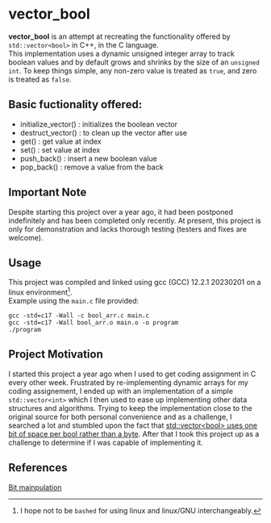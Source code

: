 # vector_bool
**vector_bool** is an attempt at recreating the functionality offered by `std::vector<bool>` in C++, in the C language. <br />
This implementation uses a dynamic unsigned integer array to track boolean values and by default grows and shrinks by the size of an `unsigned int`.
To keep things simple, any non-zero value is treated as `true`, and zero is treated as `false`.

## Basic fuctionality offered:
  - initialize_vector() : initializes the boolean vector
  - destruct_vector() : to clean up the vector after use
  - get() : get value at index
  - set() : set value at index
  - push_back() : insert a new boolean value
  - pop_back() : remove a value from the back
  
## Important Note
Despite starting this project over a year ago, it had been postponed indefinitely and has been completed only recently. At present, this project is only
for demonstration and lacks thorough testing (testers and fixes are welcome).
  
## Usage
This project was compiled and linked using gcc (GCC) 12.2.1 20230201 on a linux environment[^1]. <br />
Example using the `main.c` file provided:
```
gcc -std=c17 -Wall -c bool_arr.c main.c
gcc -std=c17 -Wall bool_arr.o main.o -o program
./program
```
  
## Project Motivation
I started this project a year ago when I used to get coding assignment in C every other week. Frustrated by re-implementing dynamic arrays for my coding assignement,
I ended up with an implementation of a simple `std::vector<int>` which I then used to ease up implementing other data structures and algorithms.
Trying to keep the implementation close to the original source for both personal convenience and as a challenge,
I searched a lot and stumbled upon the fact that [std::vector\<bool\> uses one bit of space per bool rather than a byte](https://stackoverflow.com/questions/17794569/why-isnt-vectorbool-a-stl-container).
After that I took this project up as a challenge to determine if I was capable of implementing it.

## References
[Bit mainpulation](https://stackoverflow.com/questions/47981/how-do-i-set-clear-and-toggle-a-single-bit)
  
[^1]: I hope not to be `bashed` for using linux and linux/GNU interchangeably.
